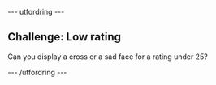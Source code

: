 \--- utfordring \---

## Challenge: Low rating

Can you display a cross or a sad face for a rating under 25?

\--- /utfordring \---